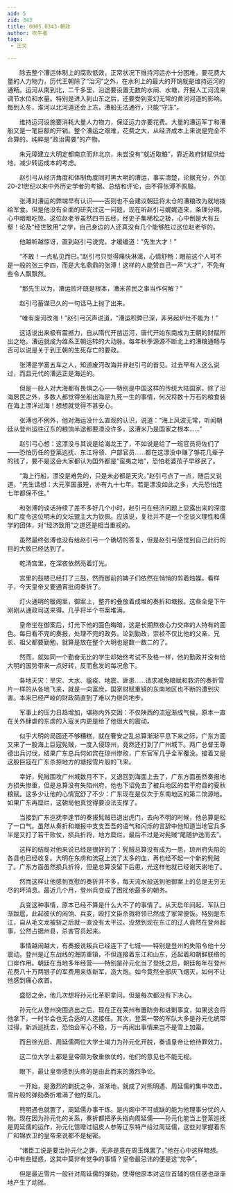 ```yaml
---
aid: 5
zid: 343
title: 0005.0343-朝政
author: 吹牛者
tags: 
 - 正文

---
```




　　除去整个漕运体制上的腐败低效，正常状况下维持河运亦十分困难，要花费大量的人力物力，历代王朝除了“治河”之外，在水利上的最大的开销就是维持运河的通畅。运河从南到北，二千多里，沿途要设置无数的水闸、水塘，开掘人工河流来调节水位和水量。特别是进入到山东之后，还要受到变幻无常的黄河河道的影响。每到入冬，淮河以北河道还会上冻，漕船无法通行，只能“守冻”。

　　维持运河设施要消耗大量人力物力，保证运力亦要花费。大量的漕运军丁和漕船又是一笔巨额的开销。整个漕运之艰难，花费之大，从经济成本上来说是完全不合算的。纯粹是“政治需要”的产物。

　　朱元璋建立大明定都南京而非北京，未尝没有“就近取粮”，靠近政府财赋供给地，减少转运成本的考虑。

　　赵引弓从经济角度和体制角度同时黑大明的漕运，事实清楚，论据充分，外加20-21世纪以来中外历史学者的考据、总结和评论，由不得张溥不佩服。

　　张溥对漕运的弊端早有认识——否则也不会建议朝廷将太仓的漕粮改为就地拨给军食。但是他没有全面的研究过这一问题，现在听赵引弓娓娓道来，条理分明。心中暗暗吃惊。这位赵老爷虽然四书五经，经史子集稀松之极，心中倒是大有丘壑！论及“经世致用”之学，自己身边的人还真没有几个能够胜过这位赵老爷的。

　　他越听越惊讶，直到赵引弓说完，才缓缓道：“先生大才！”

　　“不敢！一点私见而已。”赵引弓只觉得痛快淋漓，心情舒畅：眼前这个人可不是一般的张三李四，而是大名鼎鼎的张溥！这样的人能赞自己一声“大才”，不免有些令人飘飘然。

　　“那先生以为，漕运败坏既是根本，漕米苦民之事当作何解？”

　　赵引弓蓄谋已久的一句话马上抛了出来。

　　“唯有废河改海！”赵引弓沉声说道，“漕运积弊已深，非另起炉灶不能为！”

　　这话说出来极有震撼力，自从隋代开凿运河，唐代开始东南成为王朝的财赋所出之地，漕运就成为维系王朝运转的大动脉。每年秋季源源不断北上的漕粮通畅与否可以说是关于到王朝的生死存亡的要政。

　　张溥是学富五车之人，知道废河改海并非赵引弓的首见。过去早有人这么说过，而且元代的漕运正是海运的。

　　但是一般人对大海都有畏惧之心——特别是中国这样的传统大陆国家，除了沿海居民之外，多数人都觉得坐船出海是九死一生的事情，何况将数十万石的粮食装在海上漂洋过海！想想就觉得不甚安心。

　　张溥也不例外，他对海运没什么直观的认识，说道：“海上风波无常，听闻朝廷从登州运往辽东的粮饷半途都要漂没许多，这漕米乃是国家之根本……”

　　赵引弓心想：这漂没与其说是给海龙王了，不如说是给了一班官员将佐们了——恐怕历任的登莱巡抚、东江将领、户部官员……都在这漂没中赚了够花几辈子的钱了，要不是这会大家都认为国外都是“蛮夷之地”，恐怕老婆孩子早移民了。

　　“海上行船，漂没是难免的，只是未必都是天灾。”赵引弓点了一点，随后又说道，“先生请想：大元享国虽短，亦有九十七年。若是漂没如此之多，大元恐怕连七年都保不住。”

　　和张溥的谈话持续了差不多好几个小时，赵引弓在经济问题上显露出来的深度和广度令这位明末的文坛盟主大为钦佩。应该说，复社并不是一个空谈义理性和儒学的团体，对“经济致用”之道还是相当重视的。

　　虽然最终张溥也没有给赵引弓一个确切的答复，但是赵引弓感觉到自己此行的目的大致已经达到了。

　　乾清宫里，在深夜依然亮着灯光。

　　宫里的鼓楼已经打了三鼓，然而御前的婢子们依然在悄悄的剪着烛媒。看样子，今天皇帝又要通宵批阅奏折了。

　　灯火通明的暖阁里，御案上，整齐的叠放着成堆的奏折和塘报。这些全是下午刚刚从通政司送来得。几乎将半个书案堆满。

　　皇帝坐在御案后，灯光下他的面色晦暗，这是长期熬夜心力交瘁的人特有的面色。每日看不完的奏报，处理不完的政务。论到勤政，崇祯不仅比他的父亲、兄长、祖父都要勤勉，就算是放在整个大明也是数一数二的了。

　　然而，就如同一个勤奋无比的学生却始终考试不及格一样，他的勤政并没有给大明的国势带来一点好转，反而愈发的每况愈下。

　　各地天灾：旱灾、大水、瘟疫、地震、匪患……请求减免粮赋和救济的奏折雪片一样的从各地飞来，就是一向富庶，国家财赋重镇的东南地区也不断的遭到灾害。本来已经严峻的财政简直到了难以为继的地步。

　　军事上的压力日趋增加，堪称内外交困：不仅陕西的流寇渐成气候，原本一直在关外肆虐的东虏的入寇关内更是给了他很大的震动。

　　似乎大明的局面还不够糟糕，就在奢安之乱总算渐渐平息下来之际，广东方面又来了一股海上巨寇髡贼，一度入侵琼州，竟然还打到了广州城下。两广总督王尊德出兵讨伐，结果广东总兵何如宾在琼州惨败，广东官军几乎全军覆没。接着又是这股巨寇在广东杀掠地方的塘报雪片般的飞来。

　　幸好，髡贼围攻广州城数月不下，又退回到海面上去了，广东方面虽然奏报地方损失惨重，但是总算没有失陷州府，他也下诏免去了被兵地区的若干府县的夏秋粮赋。这多少让他的心情宽舒了不少：广东现在是仅次于东南地区的第二饷源地。如果广东再糜烂，这朝局他真觉得要没法支撑了。

　　当接到广东巡抚李逢节的奏报髡贼已退出虎门，去向不明的时候，他总算是松了一口气。虽然从奏折和塘报中支支吾吾的语气和闪烁的言辞中他知道当地官兵多半是又打了若干败仗，损兵折将，地方糜烂，最后不过是对髡贼“尾随护送而去”。

　　这样的结局对他来说已经是很好的了：髡贼总算没有成为一患，琼州府失陷的各县也已经收复。大明在东虏和流寇上流了太多的血，再也经不起一个新的髡贼了。广东方面虽然损兵折将，但是总算没留下后患，光这样他就已经谢天谢地了。

　　然而这样让他感到宽慰的奏折并不多，每天流水般送到他御案上的总是无穷无尽的坏消息。最近几个月，登州兵变成了困扰他最多的朝务。

　　兵变这种事情，原本已经不算是什么大不了的事情了。从天启年间起，军队日渐跋扈，此起彼伏的闹饷、兵变，殴打文臣杀戮将领已然成了家常便饭。特别是东江，自从毛文龙被斩之后就一直没有太平过。没想到现在东江的辽人竟然在登州起事，公然占据州县，杀害官员起来。

　　事情越闹越大，有奏报说叛兵已经连下了七城——特别是登州的失陷令他十分震动。登州是辽东战线的海防重镇，不但连接着东江和山东，还起着和朝鲜联络的口岸作用。朝廷在当地多年经营——特别是孙元化当了登抚之后，朝廷每年在登州花费八十万两银子的军费用来练新军，造大炮。如今竟然全部灰飞烟灭，如何不让他感到痛心疾首。

　　盛怒之余，他几次想将孙元化革职拿问。但是每次都没有下决心。

　　孙元化从登州突围逃出之后，现在正在莱州布置防务和进剿事宜，如果这会将他拿下，一时半会也无合适的人选接任。其次，登莱一带的军队大多是孙元化统带过得，新派巡抚去，恐怕会军心不稳，万一再闹出事情来岂不是雪上加霜。

　　而且徐光启、周延儒两位大学士竭力为孙元化开脱，奏请皇帝让他待罪效力。

　　这二位大学士都是皇帝颇为敬重依仗的，他们的意见也不能无视。

　　眼下，最让皇帝感到头疼的是由此而来的激烈争论。

　　一开始，是激烈的剿抚之争，渐渐地，就成了对熊明遇、周延儒的集中攻击。雪片般的弹劾奏折堆满了他的案几。

　　熊明遇也就罢了，周延儒办事干练。是内阁中不可或缺的能为他理事分忧的人物。现在因为孙元化的关系，奏折都把矛头指向周延儒——孙元化能当上登莱巡抚是周延儒的运作，孙元化馈赠过貂皮人参等辽东特产给过周延儒，这些对掌握着东厂和锦衣卫的皇帝来说都不是秘密。

　　“诸臣工说是要治孙元化之罪，无非是意在周玉绳罢了。”他在心中这样暗想。心中有些疑惑，这其中莫非有党争的事情？皇帝最忌讳的便是这“党争”。

　　但是最近雪片一般针对周延儒的弹劾，使得他原本对这位首辅的信任感也渐渐地产生了动摇。


